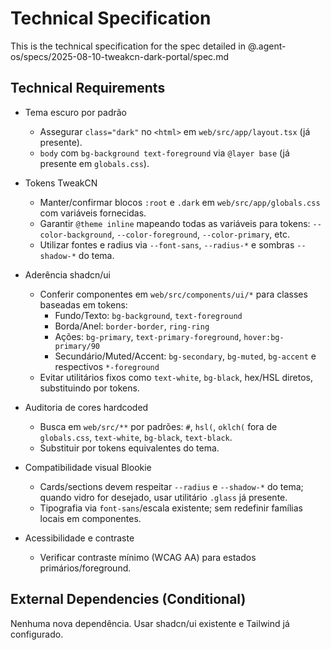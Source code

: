 # Technical Specification

This is the technical specification for the spec detailed in @.agent-os/specs/2025-08-10-tweakcn-dark-portal/spec.md

## Technical Requirements

- Tema escuro por padrão
  - Assegurar `class="dark"` no `<html>` em `web/src/app/layout.tsx` (já presente).
  - `body` com `bg-background text-foreground` via `@layer base` (já presente em `globals.css`).

- Tokens TweakCN
  - Manter/confirmar blocos `:root` e `.dark` em `web/src/app/globals.css` com variáveis fornecidas.
  - Garantir `@theme inline` mapeando todas as variáveis para tokens: `--color-background`, `--color-foreground`, `--color-primary`, etc.
  - Utilizar fontes e radius via `--font-sans`, `--radius-*` e sombras `--shadow-*` do tema.

- Aderência shadcn/ui
  - Conferir componentes em `web/src/components/ui/*` para classes baseadas em tokens:
    - Fundo/Texto: `bg-background`, `text-foreground`
    - Borda/Anel: `border-border`, `ring-ring`
    - Ações: `bg-primary`, `text-primary-foreground`, `hover:bg-primary/90`
    - Secundário/Muted/Accent: `bg-secondary`, `bg-muted`, `bg-accent` e respectivos `*-foreground`
  - Evitar utilitários fixos como `text-white`, `bg-black`, hex/HSL diretos, substituindo por tokens.

- Auditoria de cores hardcoded
  - Busca em `web/src/**` por padrões: `#`, `hsl(`, `oklch(` fora de `globals.css`, `text-white`, `bg-black`, `text-black`.
  - Substituir por tokens equivalentes do tema.

- Compatibilidade visual Blookie
  - Cards/sections devem respeitar `--radius` e `--shadow-*` do tema; quando vidro for desejado, usar utilitário `.glass` já presente.
  - Tipografia via `font-sans`/escala existente; sem redefinir famílias locais em componentes.

- Acessibilidade e contraste
  - Verificar contraste mínimo (WCAG AA) para estados primários/foreground.

## External Dependencies (Conditional)

Nenhuma nova dependência. Usar shadcn/ui existente e Tailwind já configurado.
